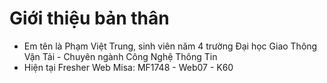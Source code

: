 # Giới thiệu bản thân

- Em tên là Phạm Việt Trung, sinh viên năm 4 trường Đại học Giao Thông Vận Tải - Chuyên ngành Công Nghệ Thông Tin
- Hiện tại Fresher Web Misa: MF1748 - Web07 - K60
